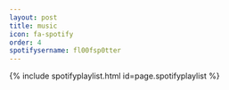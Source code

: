 ```yaml
---
layout: post
title: music
icon: fa-spotify
order: 4
spotifysername: fl00fsp0tter
---
```


{% include spotifyplaylist.html id=page.spotifyplaylist %}
